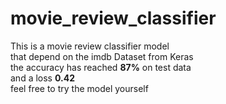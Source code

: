 # movie_review_classifier
This is a movie review classifier model  
that depend on the imdb Dataset from Keras  
the accuracy has reached **87%** on test data   
and a loss **0.42**  
feel free to try the model yourself
